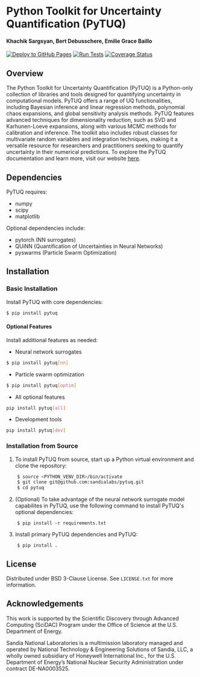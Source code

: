 # Python Toolkit for Uncertainty Quantification (PyTUQ)

#### Khachik Sargsyan, Bert Debusschere, Emilie Grace Baillo


[![Deploy to GitHub Pages](https://github.com/sandialabs/pytuq/actions/workflows/documentation.yml/badge.svg)](https://github.com/sandialabs/pytuq/actions/workflows/documentation.yml)
[![Run Tests](https://github.com/sandialabs/pytuq/actions/workflows/python-test.yml/badge.svg)](https://github.com/sandialabs/pytuq/actions/workflows/python-test.yml)
[![Coverage Status](https://coveralls.io/repos/github/sandialabs/pytuq/badge.svg?branch=main)](https://coveralls.io/github/sandialabs/pytuq?branch=main)



## Overview

The Python Toolkit for Uncertainty Quantification (PyTUQ) is a Python-only collection of libraries and tools designed for quantifying uncertainty in computational models. PyTUQ offers a range of UQ functionalities, including Bayesian inference and linear regression methods, polynomial chaos expansions, and global sensitivity analysis methods. PyTUQ features advanced techniques for dimensionality reduction, such as SVD and Karhunen-Loeve expansions, along with various MCMC methods for calibration and inference. The toolkit also includes robust classes for multivariate random variables and integration techniques, making it a versatile resource for researchers and practitioners seeking to quantify uncertainty in their numerical predictions. To explore the PyTUQ documentation and learn more, visit our website [here](https://sandialabs.github.io/pytuq/).

## Dependencies
PyTUQ requires:
* numpy
* scipy
* matplotlib

Optional dependencies include:
* pytorch (NN surrogates)
* QUiNN (Quantification of Uncertainties in Neural Networks)
* pyswarms (Particle Swarm Optimization)

## Installation

### Basic Installation
Install PyTUQ with core dependencies:
```bash
$ pip install pytuq
```

#### Optional Features

Install additional features as needed:
* Neural network surrogates
```bash
$ pip install pytuq[nn]
```

* Particle swarm optimization
```bash
$ pip install pytuq[optim]
```

* All optional features
```bash
pip install pytuq[all]
```

* Development tools
```bash 
pip install pytuq[dev]
```

### Installation from Source
1. To install PyTUQ from source, start up a Python virtual environment and clone the repository:
```bash
    $ source <PYTHON_VENV_DIR>/bin/activate
    $ git clone git@github.com:sandialabs/pytuq.git
    $ cd pytuq
```
2. (Optional) To take advantage of the neural network surrogate model capabilites in PyTUQ, use the following command to install PyTUQ's optional dependencies:
```
    $ pip install -r requirements.txt
```
3. Install primary PyTUQ dependencies and PyTUQ:
```
    $ pip install .
```

## License
Distributed under BSD 3-Clause License. See `LICENSE.txt` for more information.

## Acknowledgements
This work is supported by the Scientific Discovery through Advanced Computing (SciDAC) Program under the Office of Science at the U.S. Department of Energy. 

Sandia National Laboratories is a multimission laboratory managed and operated by National Technology & Engineering Solutions of Sandia, LLC, a wholly owned subsidiary of Honeywell International Inc., for the U.S. Department of Energy’s National Nuclear Security Administration under contract DE-NA0003525.
